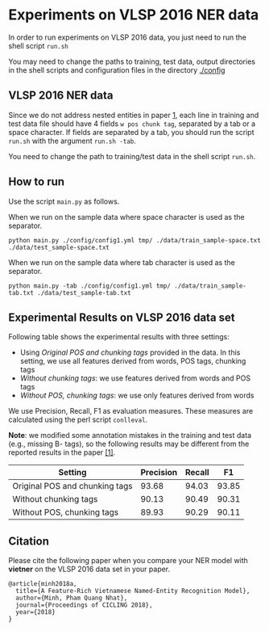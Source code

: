 # Experiments on VLSP 2016 NER data

In order to run experiments on VLSP 2016 data, you just need to run
the shell script `run.sh`

You may need to change the paths to training, test data, output directories
in the shell scripts and configuration files in the directory [./config](./config)


## VLSP 2016 NER data

Since we do not address nested entities in paper [1](https://arxiv.org/abs/1803.04375), each line in
training and test data file should have 4 fields `w pos chunk tag`, separated
by a tab or a space character. If fields are separated by a tab, you should
run the script `run.sh` with the argument `run.sh -tab`.

You need to change the path to training/test data in the shell script `run.sh`.

## How to run

Use the script `main.py` as follows.

When we run on the sample data where space character is used as the separator.

```
python main.py ./config/config1.yml tmp/ ./data/train_sample-space.txt ./data/test_sample-space.txt
```

When we run on the sample data where tab character is used as the separator.

```
python main.py -tab ./config/config1.yml tmp/ ./data/train_sample-tab.txt ./data/test_sample-tab.txt
```

## Experimental Results on VLSP 2016 data set

Following table shows the experimental results with three settings:

- Using *Original POS and chunking tags* provided in the data. In this setting,
we use all features derived from words, POS tags, chunking tags
- *Without chunking tags*: we use features derived from words and POS tags
- *Without POS, chunking tags*: we use only features derived from words

We use Precision, Recall, F1 as evaluation measures. These measures are calculated
using the perl script `conlleval`.

**Note**: we modified some annotation mistakes in the training and test data
(e.g., missing B- tags), so the following results may be different from
the reported results in the paper [\[1\]](https://arxiv.org/abs/1803.04375).

| Setting                      | Precision | Recall | F1   |
|--------------------------------|-----------|--------|------|
|Original POS and chunking tags  | 93.68     | 94.03  | 93.85 |
|Without chunking tags | 90.13 | 90.49 | 90.31 |
|Without POS, chunking tags | 89.93 | 90.29 | 90.11 |

## Citation

Please cite the following paper when you compare your NER model with
**vietner** on the VLSP 2016 data set in your paper.

```
@article{minh2018a,
  title={A Feature-Rich Vietnamese Named-Entity Recognition Model},
  author={Minh, Pham Quang Nhat},
  journal={Proceedings of CICLING 2018},
  year={2018}
}
```

